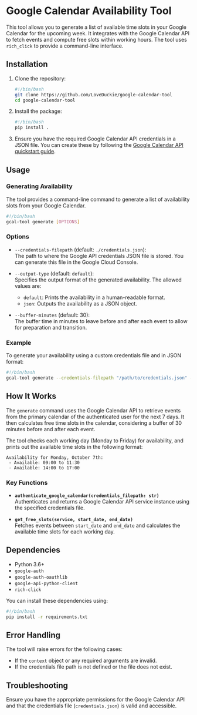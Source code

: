 # Google Calendar Availability Tool

This tool allows you to generate a list of available time slots in your Google Calendar for the upcoming week. It integrates with the Google Calendar API to fetch events and compute free slots within working hours. The tool uses `rich_click` to provide a command-line interface.

## Installation

1. Clone the repository:

   ```sh
   #!/bin/bash
   git clone https://github.com/LoveDuckie/google-calendar-tool
   cd google-calendar-tool
   ```

2. Install the package:

   ```sh
   #!/bin/bash
   pip install .
   ```

3. Ensure you have the required Google Calendar API credentials in a JSON file. You can create these by following the [Google Calendar API quickstart guide](https://developers.google.com/calendar/quickstart/python).

## Usage

### Generating Availability

The tool provides a command-line command to generate a list of availability slots from your Google Calendar. 

```sh
#!/bin/bash
gcal-tool generate [OPTIONS]
```

### Options

- `--credentials-filepath` (default: `./credentials.json`):  
  The path to where the Google API credentials JSON file is stored. You can generate this file in the Google Cloud Console.

- `--output-type` (default: `default`):  
  Specifies the output format of the generated availability. The allowed values are:
  - `default`: Prints the availability in a human-readable format.
  - `json`: Outputs the availability as a JSON object.

- `--buffer-minutes` (default: 30):  
  The buffer time in minutes to leave before and after each event to allow for preparation and transition.

### Example

To generate your availability using a custom credentials file and in JSON format:

```sh
#!/bin/bash
gcal-tool generate --credentials-filepath "/path/to/credentials.json" --output-type "json"
```

## How It Works

The `generate` command uses the Google Calendar API to retrieve events from the primary calendar of the authenticated user for the next 7 days. It then calculates free time slots in the calendar, considering a buffer of 30 minutes before and after each event.

The tool checks each working day (Monday to Friday) for availability, and prints out the available time slots in the following format:

```
Availability for Monday, October 7th:
 - Available: 09:00 to 11:30
 - Available: 14:00 to 17:00
```

### Key Functions

- **`authenticate_google_calendar(credentials_filepath: str)`**  
  Authenticates and returns a Google Calendar API service instance using the specified credentials file.

- **`get_free_slots(service, start_date, end_date)`**  
  Fetches events between `start_date` and `end_date` and calculates the available time slots for each working day.

## Dependencies

- Python 3.6+
- `google-auth`
- `google-auth-oauthlib`
- `google-api-python-client`
- `rich-click`

You can install these dependencies using:

```sh
#!/bin/bash
pip install -r requirements.txt
```

## Error Handling

The tool will raise errors for the following cases:
- If the `context` object or any required arguments are invalid.
- If the credentials file path is not defined or the file does not exist.

## Troubleshooting

Ensure you have the appropriate permissions for the Google Calendar API and that the credentials file (`credentials.json`) is valid and accessible.
